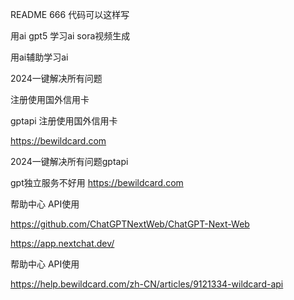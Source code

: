 README
666
代码可以这样写

用ai    gpt5   学习ai     sora视频生成



用ai辅助学习ai



2024一键解决所有问题

注册使用国外信用卡

gptapi 注册使用国外信用卡

https://bewildcard.com

2024一键解决所有问题gptapi

gpt独立服务不好用 https://bewildcard.com

帮助中心 API使用

https://github.com/ChatGPTNextWeb/ChatGPT-Next-Web

https://app.nextchat.dev/

帮助中心 API使用

https://help.bewildcard.com/zh-CN/articles/9121334-wildcard-api
